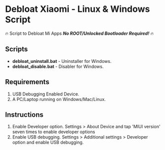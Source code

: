 # Debloat Xiaomi - Linux & Windows Script
:fire: Script to Debloat Mi Apps ***No ROOT/Unlocked Bootloader Required!*** :fire:

## Scripts
* **debloat_uninstall.bat** - Uninstaller for Windows.
* **debloat_disable.bat** - Disabler for Windows.

## Requirements ##
1. USB Debugging Enabled Device.
2. A PC/Laptop running on Windows/Mac/Linux.

## Instructions


1. Enable Developer option.
   Settings > About Device and tap 'MIUI version' seven times to enable              developer options
2. Enable USB debugging.
   Settings > Additional settings > Developer option and enable USB debugging.
